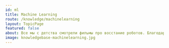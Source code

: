```yaml
---
id: ml
title: Machine Learning
route: /knowledge/machinelearning
layout: TopicPage
featured: false
about: Все мы с детства смотрели фильмы про восстание роботов. Благодаря машинному обучению это может стать реальностью. Искусственный интеллект, автопилоты для машин, рекомендательные системы, ... у всех корень один - машинное обучение. 
image: knowledgebase-machinelearning.jpg
---
```

